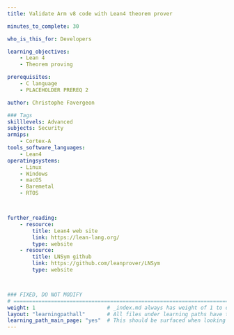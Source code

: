 ```yaml
---
title: Validate Arm v8 code with Lean4 theorem prover

minutes_to_complete: 30

who_is_this_for: Developers

learning_objectives: 
    - Lean 4
    - Theorem proving

prerequisites:
    - C language
    - PLACEHOLDER PREREQ 2

author: Christophe Favergeon

### Tags
skilllevels: Advanced
subjects: Security
armips:
    - Cortex-A
tools_software_languages:
    - Lean4
operatingsystems:
    - Linux
    - Windows
    - macOS
    - Baremetal
    - RTOS



further_reading:
    - resource:
        title: Lean4 web site
        link: https://lean-lang.org/
        type: website
    - resource:
        title: LNSym github
        link: https://github.com/leanprover/LNSym
        type: website



### FIXED, DO NOT MODIFY
# ================================================================================
weight: 1                       # _index.md always has weight of 1 to order correctly
layout: "learningpathall"       # All files under learning paths have this same wrapper
learning_path_main_page: "yes"  # This should be surfaced when looking for related content. Only set for _index.md of learning path content.
---
```

